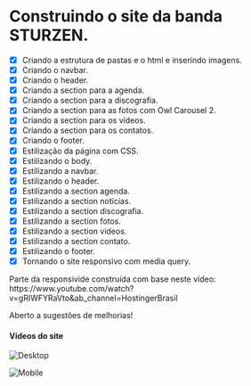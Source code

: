 # Construindo o site da banda STURZEN.

- [x] Criando a estrutura de pastas e o html e inserindo imagens.
- [x] Criando o navbar.
- [x] Criando o header.
- [x] Criando a section para a agenda.
- [x] Criando a section para a discografia.
- [x] Criando a section para as fotos com Owl Carousel 2.
- [x] Criando a section para os vídeos.
- [x] Criando a section para os contatos.
- [x] Criando o footer.
- [x] Estilização da página com CSS.
- [x] Estilizando o body.
- [x] Estilizando a navbar.
- [x] Estilizando o header.
- [x] Estilizando a section agenda.
- [x] Estilizando a section notícias.
- [x] Estilizando a section discografia.
- [x] Estilizando a section fotos.
- [x] Estilizando a section videos.
- [x] Estilizando a section contato.
- [x] Estilizando o footer.
- [x] Tornando o site responsivo com media query.
<p>Parte da responsivide construída com base neste vídeo: https://www.youtube.com/watch?v=gRIWFYRaVto&ab_channel=HostingerBrasil</p>
<p>Aberto a sugestões de melhorias!</p>

#### Vídeos do site</br>

![Desktop](/videos/site-sturzen-desktop.gif)</br>

![Mobile](/videos/site-sturzen-mobile.gif)</br>